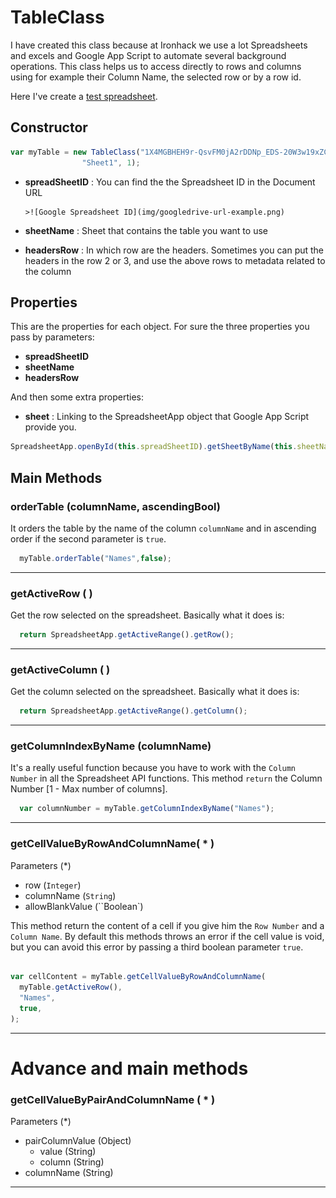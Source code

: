 # TableClass

I have created this class because at Ironhack we use a lot Spreadsheets and excels and Google App Script to automate several background operations. This class helps us to access directly to rows and columns using for example their Column Name, the selected row or by a row id. 

Here I've create a [test spreadsheet](https://docs.google.com/a/ironhack.com/spreadsheets/d/1X4MGBHEH9r-QsvFM0jA2rDDNp_EDS-20W3w19xZCcUI/edit#gid=0).

## Constructor

```javascript
var myTable = new TableClass("1X4MGBHEH9r-QsvFM0jA2rDDNp_EDS-20W3w19xZCcUI", 
                "Sheet1", 1);  
```

+ **spreadSheetID** : You can find the the Spreadsheet ID in the Document URL

      >![Google Spreadsheet ID](img/googledrive-url-example.png)

+ **sheetName** : Sheet that contains the table you want to use

+ **headersRow** : In which row are the headers. Sometimes you can put the headers in the row 2 or 3, and use the above rows to metadata related to the column


## Properties

This are the properties for each object. For sure the three properties you pass by parameters: 

+ **spreadSheetID**
+ **sheetName** 
+ **headersRow**

And then some extra properties:

+ **sheet** : Linking to the SpreadsheetApp object that Google App Script provide you.

```javascript
SpreadsheetApp.openById(this.spreadSheetID).getSheetByName(this.sheetName);
```

## Main Methods

### orderTable (columnName, ascendingBool)

It orders the table by the name of the column ``columnName`` and in ascending order if the second parameter is ``true``.

```javascript
  myTable.orderTable("Names",false);

```
----------------
### getActiveRow ( )

Get the row selected on the spreadsheet. Basically what it does is: 

```javascript
  return SpreadsheetApp.getActiveRange().getRow();
```

----------------
### getActiveColumn ( )

Get the column selected on the spreadsheet. Basically what it does is:

```javascript
  return SpreadsheetApp.getActiveRange().getColumn();
```

----------------
### getColumnIndexByName (columnName)

It's a really useful function because you have to work with the ``Column Number`` in all the Spreadsheet API functions. This method ``return`` the Column Number [1 - Max number of columns].

```javascript 
  var columnNumber = myTable.getColumnIndexByName("Names");

```


----------------
### getCellValueByRowAndColumnName( * )

Parameters (*)

  + row (``Integer``)
  + columnName (``String``)
  + allowBlankValue (``Boolean`)

This method return the content of a cell if you give him the ``Row Number`` and a ``Column Name``. By default this methods throws an error if the cell value is void, but you can avoid this error by passing a third boolean parameter ``true``. 

```javascript

var cellContent = myTable.getCellValueByRowAndColumnName(
  myTable.getActiveRow(),
  "Names",
  true,
);

``` 
---------

# Advance and main methods

### getCellValueByPairAndColumnName ( * )

Parameters (*)

  + pairColumnValue (Object)
    + value (String)
    + column (String)
  + columnName (String)

----------
